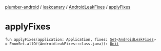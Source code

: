 [plumber-android](../../index.md) / [leakcanary](../index.md) / [AndroidLeakFixes](index.md) / [applyFixes](./apply-fixes.md)

# applyFixes

`fun applyFixes(application: Application, fixes: `[`Set`](https://kotlinlang.org/api/latest/jvm/stdlib/kotlin.collections/-set/index.html)`<`[`AndroidLeakFixes`](index.md)`> = EnumSet.allOf(AndroidLeakFixes::class.java)): `[`Unit`](https://kotlinlang.org/api/latest/jvm/stdlib/kotlin/-unit/index.html)